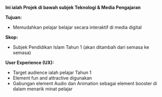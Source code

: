 **Ini ialah Projek di bawah subjek Teknologi & Media Pengajaran**

**Tujuan:**
- Memudahkan pelajar belajar secara interaktif di media digital

**Skop:**
- Subjek Pendidikan Islam Tahun 1 (akan ditambah dari semasa ke semasa)

**User Experience (UX):**
- Target audience ialah pelajar Tahun 1
- Element fun and attractive digunakan
- Gabungan element Audio dan Animation sebagai element booster di dalam menarik minat pelajar
